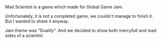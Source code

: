 Mad Scientist is a game which made for Global Game Jam.

Unfortunately, it is not a completed game, we couldn't manage to finish it. But I wanted to share it anyway.

Jam theme was "Duality". And we decided to show both mercyfull and mad sides of a scientist. 
